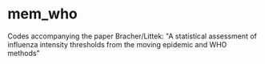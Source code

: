 # mem_who
Codes accompanying the paper Bracher/Littek: "A statistical assessment of influenza intensity thresholds from the moving epidemic and WHO methods"
